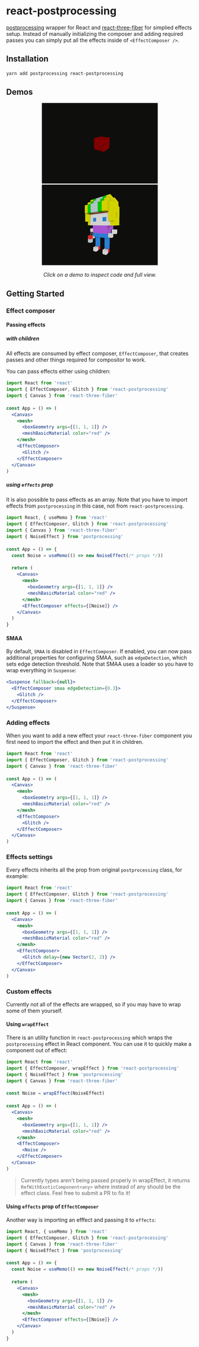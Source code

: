 # react-postprocessing

[postprocessing](https://vanruesc.github.io/postprocessing) wrapper for React and [react-three-fiber](https://github.com/react-spring/react-three-fiber) for simplied effects setup. Instead of manually initializing the composer and adding required passes you can simply put all the effects inside of `<EffectComposer />`.

## Installation

```sh
yarn add postprocessing react-postprocessing
```

## Demos

<p align="middle">
  <a href="https://codesandbox.io/s/react-postprocessing-glitchnoise-demo-wd4wx"><img src="previews/glitch-and-noise.gif" /></a>
  <a href="https://codesandbox.io/s/react-postprocessing-ssao-smaa-and-bloom-demo-r9ujf">
  <img src="previews/ssao-and-bloom.gif" />
  </a>
</p>

<p align="middle">
  <i>Click on a demo to inspect code and full view.</i>
</p>

## Getting Started

### Effect composer

#### Passing effects

##### with children

All effects are consumed by effect composer, `EffectComposer`, that creates passes and other things required for compositor to work.

You can pass effects either using children:

```jsx
import React from 'react'
import { EffectComposer, Glitch } from 'react-postprocessing'
import { Canvas } from 'react-three-fiber'

const App = () => (
  <Canvas>
    <mesh>
      <boxGeometry args={[1, 1, 1]} />
      <meshBasicMaterial color="red" />
    </mesh>
    <EffectComposer>
      <Glitch />
    </EffectComposer>
  </Canvas>
)
```

##### using `effects` prop

It is also possible to pass effects as an array. Note that you have to import effects from `postprocessing` in this case, not from `react-postprocessing`.

```jsx
import React, { useMemo } from 'react'
import { EffectComposer, Glitch } from 'react-postprocessing'
import { Canvas } from 'react-three-fiber'
import { NoiseEffect } from 'postprocessing'

const App = () => {
  const Noise = useMemo(() => new NoiseEffect(/* props */))

  return (
    <Canvas>
      <mesh>
        <boxGeometry args={[1, 1, 1]} />
        <meshBasicMaterial color="red" />
      </mesh>
      <EffectComposer effects={[Noise]} />
    </Canvas>
  )
}
```

#### SMAA

By default, `SMAA` is disabled in `EffectComposer`. If enabled, you can now pass additional properties for configuring SMAA, such as `edgeDetection`, which sets edge detection threshold. Note that SMAA uses a loader so you have to wrap everything in `Suspense`:

```jsx
<Suspense fallback={null}>
  <EffectComposer smaa edgeDetection={0.3}>
    <Glitch />
  </EffectComposer>
</Suspense>
```

### Adding effects

When you want to add a new effect your `react-three-fiber` component you first need to import the effect and then put it in children.

```jsx
import React from 'react'
import { EffectComposer, Glitch } from 'react-postprocessing'
import { Canvas } from 'react-three-fiber'

const App = () => (
  <Canvas>
    <mesh>
      <boxGeometry args={[1, 1, 1]} />
      <meshBasicMaterial color="red" />
    </mesh>
    <EffectComposer>
      <Glitch />
    </EffectComposer>
  </Canvas>
)
```

### Effects settings

Every effects inherits all the prop from original `postprocessing` class, for example:

```jsx
import React from 'react'
import { EffectComposer, Glitch } from 'react-postprocessing'
import { Canvas } from 'react-three-fiber'

const App = () => (
  <Canvas>
    <mesh>
      <boxGeometry args={[1, 1, 1]} />
      <meshBasicMaterial color="red" />
    </mesh>
    <EffectComposer>
      <Glitch delay={new Vector(2, 2)} />
    </EffectComposer>
  </Canvas>
)
```

### Custom effects

Currently not all of the effects are wrapped, so if you may have to wrap some of them yourself.

#### Using `wrapEffect`

There is an utility function in `react-postprocessing` which wraps the `postprocessing` effect in React component. You can use it to quickly make a component out of effect:

```jsx
import React from 'react'
import { EffectComposer, wrapEffect } from 'react-postprocessing'
import { NoiseEffect } from 'postprocessing'
import { Canvas } from 'react-three-fiber'

const Noise = wrapEffect(NoiseEffect)

const App = () => (
  <Canvas>
    <mesh>
      <boxGeometry args={[1, 1, 1]} />
      <meshBasicMaterial color="red" />
    </mesh>
    <EffectComposer>
      <Noise />
    </EffectComposer>
  </Canvas>
)
```

> Currently types aren't being passed properly in wrapEffect, it returns `RefWithExoticComponent<any>` where instead of any should be the effect class. Feel free to submit a PR to fix it!

#### Using `effects` prop of `EffectComposer`

Another way is importing an efffect and passing it to `effects`:

```jsx
import React, { useMemo } from 'react'
import { EffectComposer, Glitch } from 'react-postprocessing'
import { Canvas } from 'react-three-fiber'
import { NoiseEffect } from 'postprocessing'

const App = () => {
  const Noise = useMemo(() => new NoiseEffect(/* props */))

  return (
    <Canvas>
      <mesh>
        <boxGeometry args={[1, 1, 1]} />
        <meshBasicMaterial color="red" />
      </mesh>
      <EffectComposer effects={[Noise]} />
    </Canvas>
  )
}
```
